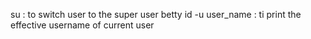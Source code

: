su : to switch user to the super user betty
id -u user_name : ti print the effective username of current user
